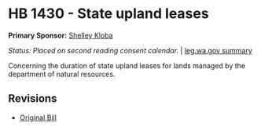 # HB 1430 - State upland leases
**Primary Sponsor:** [Shelley Kloba](/person/leg/shelley.kloba.md)

*Status: Placed on second reading consent calendar.* | [leg.wa.gov summary](https://app.leg.wa.gov/billsummary?BillNumber=1430&Year=2021)

Concerning the duration of state upland leases for lands managed by the department of natural resources.

## Revisions
* [Original Bill](1/)